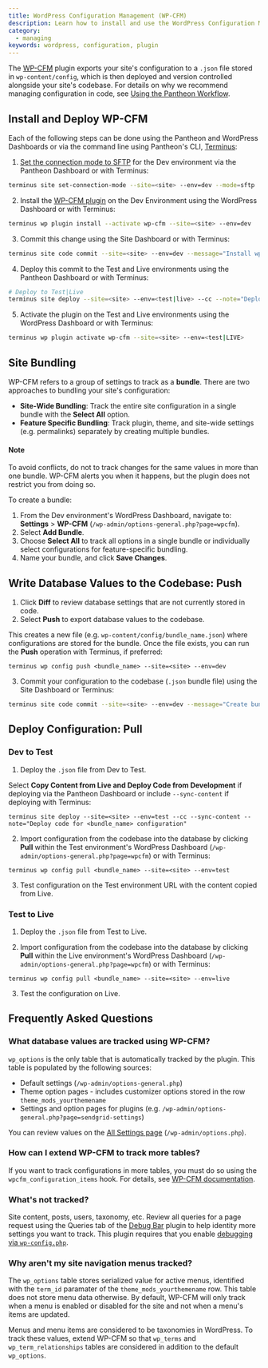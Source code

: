 ```yaml
---
title: WordPress Configuration Management (WP-CFM)
description: Learn how to install and use the WordPress Configuration Management plugin on your Pantheon WordPress site.
category:
  - managing
keywords: wordpress, configuration, plugin
---
```


The [WP-CFM](https://wordpress.org/plugins/wp-cfm/) plugin exports your site's configuration to a `.json` file stored in `wp-content/config`, which is then deployed and version controlled alongside your site's codebase. For details on why we recommend managing configuration in code, see [Using the Pantheon Workflow](/docs/articles/sites/code/using-the-pantheon-workflow#configuration-management).

## Install and Deploy WP-CFM

Each of the following steps can be done using the Pantheon and WordPress Dashboards or via the command line using Pantheon's CLI, [Terminus](/docs/articles/local/cli):

1. [Set the connection mode to SFTP](/docs/articles/sites/code/developing-directly-with-sftp-mode) for the Dev environment via the Pantheon Dashboard or with Terminus:
 ```bash
 terminus site set-connection-mode --site=<site> --env=dev --mode=sftp
 ```

2. Install the [WP-CFM plugin](https://wordpress.org/plugins/wp-cfm/) on the Dev Environment using the WordPress Dashboard or with Terminus:
 ```bash
 terminus wp plugin install --activate wp-cfm --site=<site> --env=dev
 ```

3. Commit this change using the Site Dashboard or with Terminus:
 ```bash
 terminus site code commit --site=<site> --env=dev --message="Install wp-cfm plugin"
 ```

4. Deploy this commit to the Test and Live environments using the Pantheon Dashboard or with Terminus:
 ```bash
 # Deploy to Test|Live
 terminus site deploy --site=<site> --env=<test|live> --cc --note="Deploy WP-CFM plugin to the <Test|Live> environment"
 ```

5. Activate the plugin on the Test and Live environments using the WordPress Dashboard or with Terminus:
 ```bash
 terminus wp plugin activate wp-cfm --site=<site> --env=<test|LIVE>
 ```

## Site Bundling
WP-CFM refers to a group of settings to track as a **bundle**. There are two approaches to bundling your site's configuration:

- **Site-Wide Bundling**: Track the entire site configuration in a single bundle with the **Select All** option.
- **Feature Specific Bundling**: Track plugin, theme, and site-wide settings (e.g. permalinks) separately by creating multiple bundles.
<div class="alert alert-info">
<h4>Note</h4>
To avoid conflicts, do not to track changes for the same values in more than one bundle. WP-CFM alerts you when it happens, but the plugin does not restrict you from doing so.
</div>

To create a bundle:

1. From the Dev environment's WordPress Dashboard, navigate to: **Settings** > **WP-CFM** (`/wp-admin/options-general.php?page=wpcfm`).
2. Select **Add Bundle**.
3. Choose **Select All** to track all options in a single bundle or individually select configurations for feature-specific bundling.
4. Name your bundle, and click **Save Changes**.

## Write Database Values to the Codebase: Push

1. Click **Diff** to review database settings that are not currently stored in code.
2. Select **Push** to export database values to the codebase.

This creates a new file (e.g. `wp-content/config/bundle_name.json`) where configurations are stored for the bundle. Once the file exists, you can run the **Push** operation with Terminus, if preferred:

 ```
 terminus wp config push <bundle_name> --site=<site> --env=dev
 ```
3. Commit your configuration to the codebase (`.json` bundle file) using the Site Dashboard or Terminus:

 ```bash
 terminus site code commit --site=<site> --env=dev --message="Create bundle_name.json for tracking configuration in code"
 ```

## Deploy Configuration: Pull
### Dev to Test
1. Deploy the `.json` file from Dev to Test.

 Select **Copy Content from Live and Deploy Code from Development** if deploying via the Pantheon Dashboard or include `--sync-content` if deploying with Terminus:

 ```
 terminus site deploy --site=<site> --env=test --cc --sync-content --note="Deploy code for <bundle_name> configuration"
 ```  
2. Import configuration from the codebase into the database by clicking **Pull** within the Test environment's WordPress Dashboard (`/wp-admin/options-general.php?page=wpcfm`) or with Terminus:

 ```
 terminus wp config pull <bundle_name> --site=<site> --env=test
 ```
3. Test configuration on the Test environment URL with the content copied from Live.

### Test to Live
1. Deploy the `.json` file from Test to Live.

2. Import configuration from the codebase into the database by clicking **Pull** within the Live environment's WordPress Dashboard (`/wp-admin/options-general.php?page=wpcfm`) or with Terminus:

 ```
 terminus wp config pull <bundle_name> --site=<site> --env=live
 ```
3. Test the configuration on Live.

## Frequently Asked Questions 

### What database values are tracked using WP-CFM?
`wp_options` is the only table that is automatically tracked by the plugin. This table is populated by the following sources:

- Default settings (`/wp-admin/options-general.php`)
- Theme option pages - includes customizer options stored in the row `theme_mods_yourthemename`
- Settings and option pages for plugins (e.g. `/wp-admin/options-general.php?page=sendgrid-settings`)

You can review values on the [All Settings page](https://codex.wordpress.org/Option_Reference#All_Settings_Screen) (`/wp-admin/options.php`).

### How can I extend WP-CFM to track more tables?
If you want to track configurations in more tables, you must do so using the `wpcfm_configuration_items` hook. For details, see [WP-CFM documentation](http://forumone.github.io/wp-cfm/).

### What's not tracked?
Site content, posts, users, taxonomy, etc. Review all queries for a page request using the Queries tab of the [Debug Bar](https://wordpress.org/plugins/debug-bar/) plugin to help identity more settings you want to track. This plugin requires that you enable [debugging via `wp-config.php`](/docs/articles/wordpress/configuring-wp-config-php/#frequently-asked-questions).

### Why aren't my site navigation menus tracked?
The `wp_options` table stores serialized value for active menus, identified with the `term_id` paramater of the `theme_mods_yourthemename` row. This table does not store menu data otherwise. By default, WP-CFM will only track when a menu is enabled or disabled for the site and not when a menu's items are updated.

Menus and menu items are considered to be taxonomies in WordPress. To track these values, extend WP-CFM so that `wp_terms` and `wp_term_relationships` tables are considered in addition to the default `wp_options`.
